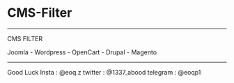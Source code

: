 # CMS-Filter
-----------------
CMS FILTER 

Joomla - Wordpress - OpenCart - Drupal - Magento

-------------------------------------------------
Good Luck 
Insta : @eoq.z
twitter : @1337_abood 
telegram : @eoqp1
